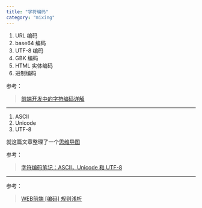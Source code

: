 ```yaml
---
title: "字符编码"
category: "mixing"
---
```


1. URL 编码
1. base64 编码
1. UTF-8 编码
1. GBK 编码
1. HTML 实体编码
1. 进制编码

参考：
> [前端开发中的字符编码详解](http://www.codeceo.com/article/front-dev-encoding.html)

***

1. ASCII
1. Unicode
1. UTF-8

就这篇文章整理了一个[思维导图](https://www.processon.com/mindmap/597aeb1ae4b06b35d2f9f5aa)

参考：
> [字符编码笔记：ASCII，Unicode 和 UTF-8](http://www.ruanyifeng.com/blog/2007/10/ascii_unicode_and_utf-8.html)

***

参考：
> [WEB前端 [编码] 规则浅析](http://www.cnblogs.com/syfwhu/p/5125327.html#)